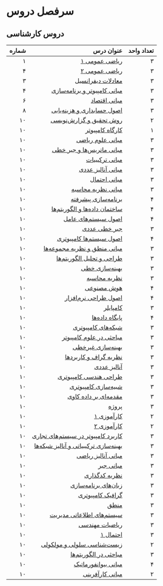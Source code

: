 # سرفصل دروس

## دروس کارشناسی 

|شماره|عنوان درس|تعداد واحد|
|---:|---:|---:|
|۱|[ریاضی عمومی ۱](/course/calculus1)|۳|
|۴|[ریاضی عمومی ۲](/course/calculus2)|۳|
|۳|[معادلات دیفرانسیل](/course/differential-equations.d)|۳|
|۴|[مبانی کامپیوتر و برنامه‌سازی](/course/intro-computer-programming.md)|۳|
|۶|[مبانی اقتصاد](/course/basics-of-economies.md)|۳|
|۸|[اصول حسابداری و هزینه‌یابی](accounting-principles.md)|۳|
|۱۰|[روش تحقیق و گزارش‌نویسی](/course/research-method.md)|۲|
|۱۰|[کارگاه کامپیوتر](/course/computer-workshop.md)|۱|
|۱۰|[مبانی علوم ریاضی](/course/foundation-of-mathematics.md)|۳|
|۱۰|[مبانی ماتریس‌ها و جبر خطی](/course/foundation-of-matrix-and-linear-algebra.md)|۳|
|۱۰|[مبانی ترکیبیات](/course/foundation-of-combinatorics.md)|۳|
|۱۰|[مبانی آنالیز عددی](/course/foundation-of-numerical-analysis.md)|۳|
|۱۰|[مبانی احتمال](/course/introduction-to-probability.md)|۳|
|۱۰|[مبانی نظریه محاسبه](/course/introduction-to-the-theory-of-computation.md)|۳|
|۱۰|[برنامه‌سازی پیشرفته](/course/advanced-programming.md)|۴|
|۱۰|[ساختمان داده‌ها و الگوریتم‌ها](/course/data-structures-and-algorithms.md)|۴|
|۱۰|[اصول سیستم‌های عامل](/course/principles-of-operating-systems.md)|۴|
|۱۰|[جبر خطی عددی](/course/numerical-linear-algebra.md)|۳|
|۱۰|[اصول سیستم‌ها کامپیوتری](/course/principles-of-computer-systems.md)|۴|
|۱۰|[مبانی منطق و نظریه مجموعه‌ها](/course/introduction-to-logic-and-set-theory.md)|۳|
|۱۰|[طراحی و تحلیل الگوریتم‌ها](/course/design-and-analysis-of-algorithms.md)|۳|
|۱۰|[بهینه‌سازی خطی](/course/linear-optimization.md)|۳|
|۱۰|[نظریه محاسبه](/course/theory-of-computation.md)|۳|
|۱۰|[هوش مصنوعی](/course/artificial-intelligence.md)|۴|
|۱۰|[اصول طراحی نرم‌افزار](/course/principles-of-software-design.md)|۴|
|۱۰|[کامپایلر](/course/compiler.md)|۳|
|۱۰|[پایگاه داده‌ها](/course/database.md)|۴|
|۱۰|[شبکه‌های کامپیوتری](/course/computer-networks.md)|۳|
|۱۰|[مباحثی در علوم کامپیوتر](/course/topics-in-computer-science.md)|۳|
|۱۰|[بهینه‌سازی غیرخطی](/course/nonlinear-optimizations.md)|۳|
|۱۰|[نظریه گراف و کاربردها](/course/graph-theory-and-its-applications.md)|۳|
|۱۰|[آنالیز عددی](/course/numerical-analysis.md)|۳|
|۱۰|[طراحی هندسی کامپیوتری](/course/computer-geometrical-design.md)|۳|
|۱۰|[شبیه‌سازی کامپیوتری](/course/computerized-simulation.md)|۳|
|۱۰|[مقدمه‌ای بر داده کاوی](/course/introduction-to-data-mining.md)|۳|
|۱۰|[پروژه](/course/project.md)|۳|
|۱۰|[کارآموزی ۱](/course/internship-1.md)|۲|
|۱۰|[کارآموزی ۲](/course/internship-2.md)|۲|
|۱۰|[کاربرد کامپیوتر در سیستم‌های تجاری](/course/application-of-computer-in-commercial-systems.md)|۳|
|۱۰|[بهینه‌سازی ترکیبیاتی و آنالیز شبکه‌ها](/course/combinatorial-optimization-and-network-analysis.md)|۳|
|۱۰|[مبانی آنالیز ریاضی](/course/foundation-of-mathematical-analysis.md)|۳|
|۱۰|[مبانی جبر](/course/foundation-of-algebra.md)|۳|
|۱۰|[نظریه کدگذاری](/course/coding-theory.md)|۳|
|۱۰|[زبان‌های برنامه‌سازی](/course/programming-languages.md)|۳|
|۱۰|[گرافیک کامپیوتری](/course/computer-graphics.md)|۳|
|۱۰|[منطق](/course/logic.md)|۳|
|۱۰|[سیستم‌های اطلاعاتی مدیریت](/course/information-management-systems.md)|۳|
|۱۰|[ریاضیات مهندسی](/course/engineering-mathematics.md)|۳|
|۱۰|[احتمال ۱](/course/probability-1.md)|۳|
|۱۰|[زیست‌شناسی سلولی و مولکولی](/course/cellular-and-molecular-biology.md)|۲|
|۱۰|[مباحثی در الگوریتم‌ها](/course/topics-in-algorithms.md)|۳|
|۱۰|[مبانی بیوانفورماتیک](/course/introduction-to-bioinformatics.md)|۴|
|۱۰|[مبانی کارآفرینی](/course/entrepreneurship.md)|۲|
